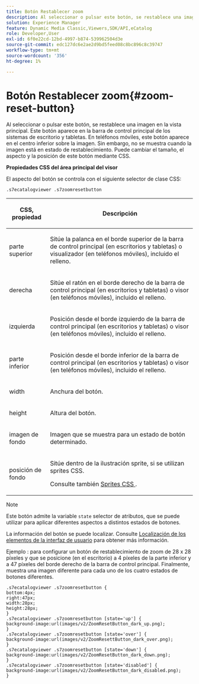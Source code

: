 ```yaml
---
title: Botón Restablecer zoom
description: Al seleccionar o pulsar este botón, se restablece una imagen en la vista principal. Este botón aparece en la barra de control principal de los sistemas de escritorio y tabletas. En teléfonos móviles, este botón aparece en el centro inferior sobre la imagen. Sin embargo, no se muestra cuando la imagen está en estado de restablecimiento. Puede cambiar el tamaño, el aspecto y la posición de este botón mediante CSS.
solution: Experience Manager
feature: Dynamic Media Classic,Viewers,SDK/API,eCatalog
role: Developer,User
exl-id: 6f0e22cd-12bd-4997-b874-539962504d3e
source-git-commit: edc127dc6e2ae2d9bd5feed08c8bc896c8c39747
workflow-type: tm+mt
source-wordcount: '356'
ht-degree: 1%

---
```


# Botón Restablecer zoom{#zoom-reset-button}

Al seleccionar o pulsar este botón, se restablece una imagen en la vista principal. Este botón aparece en la barra de control principal de los sistemas de escritorio y tabletas. En teléfonos móviles, este botón aparece en el centro inferior sobre la imagen. Sin embargo, no se muestra cuando la imagen está en estado de restablecimiento. Puede cambiar el tamaño, el aspecto y la posición de este botón mediante CSS.

<!--<a id="section_061E550C1C1D4DB2BD663A898895B38C"></a>-->

**Propiedades CSS del área principal del visor**

El aspecto del botón se controla con el siguiente selector de clase CSS:

`.s7ecatalogviewer .s7zoomresetbutton`

<table id="table_94EE3F5BBE4547C0B4943471CEE7EDE4"> 
 <thead> 
  <tr> 
   <th colname="col1" class="entry"> <p> CSS, propiedad </p> </th> 
   <th colname="col2" class="entry"> <p>Descripción </p> </th> 
  </tr> 
 </thead>
 <tbody> 
  <tr> 
   <td colname="col1"> <p> <span class="codeph"> parte superior </span> </p> </td> 
   <td colname="col2"> <p>Sitúe la palanca en el borde superior de la barra de control principal (en escritorios y tabletas) o visualizador (en teléfonos móviles), incluido el relleno. </p> </td> 
  </tr> 
  <tr> 
   <td colname="col1"> <p> <span class="codeph"> derecha </span> </p> </td> 
   <td colname="col2"> <p>Sitúe el ratón en el borde derecho de la barra de control principal (en escritorios y tabletas) o visor (en teléfonos móviles), incluido el relleno. </p> </td> 
  </tr> 
  <tr> 
   <td colname="col1"> <p> <span class="codeph"> izquierda </span> </p> </td> 
   <td colname="col2"> <p>Posición desde el borde izquierdo de la barra de control principal (en escritorios y tabletas) o visor (en teléfonos móviles), incluido el relleno. </p> </td> 
  </tr> 
  <tr> 
   <td colname="col1"> <p> <span class="codeph"> parte inferior </span> </p> </td> 
   <td colname="col2"> <p>Posición desde el borde inferior de la barra de control principal (en escritorios y tabletas) o visor (en teléfonos móviles), incluido el relleno. </p> </td> 
  </tr> 
  <tr> 
   <td colname="col1"> <p> <span class="codeph"> width </span> </p> </td> 
   <td colname="col2"> <p>Anchura del botón. </p> </td> 
  </tr> 
  <tr> 
   <td colname="col1"> <p> <span class="codeph"> height </span> </p> </td> 
   <td colname="col2"> <p>Altura del botón. </p> </td> 
  </tr> 
  <tr> 
   <td colname="col1"> <p> <span class="codeph"> imagen de fondo </span> </p> </td> 
   <td colname="col2"> <p>Imagen que se muestra para un estado de botón determinado. </p> </td> 
  </tr> 
  <tr> 
   <td colname="col1"> <p> <span class="codeph"> posición de fondo </span> </p> </td> 
   <td colname="col2"> <p> Sitúe dentro de la ilustración sprite, si se utilizan sprites CSS. </p> <p>Consulte también <a href="../../../c-html5-s7-aem-asset-viewers/c-html5-20-ecatalog-viewer-about/c-html5-20-ecatalog-viewer-customizingviewer/c-html5-20-ecatalog-viewer-customizingviewer.md#section-9d570f95eb2443aca74c1b02f6e89aff" format="dita" scope="local"> Sprites CSS </a>. </p> </td> 
  </tr> 
 </tbody> 
</table>

>[!NOTE]
>
>Este botón admite la variable `state` selector de atributos, que se puede utilizar para aplicar diferentes aspectos a distintos estados de botones.

La información del botón se puede localizar. Consulte [Localización de los elementos de la interfaz de usuario](../../../c-html5-s7-aem-asset-viewers/c-html5-20-ecatalog-viewer-about/c-html5-20-ecatalog-viewer-localization.md#concept-cbfc39344c494eb7b9f6a272cff0cc74) para obtener más información.

Ejemplo : para configurar un botón de restablecimiento de zoom de 28 x 28 píxeles y que se posicione (en el escritorio) a 4 píxeles de la parte inferior y a 47 píxeles del borde derecho de la barra de control principal. Finalmente, muestra una imagen diferente para cada uno de los cuatro estados de botones diferentes.

```
.s7ecatalogviewer .s7zoomresetbutton { 
bottom:4px; 
right:47px; 
width:28px; 
height:28px; 
} 
.s7ecatalogviewer .s7zoomresetbutton [state='up'] { 
background-image:url(images/v2/ZoomResetButton_dark_up.png); 
} 
.s7ecatalogviewer .s7zoomresetbutton [state='over'] {  
background-image:url(images/v2/ZoomResettButton_dark_over.png); 
} 
.s7ecatalogviewer .s7zoomresetbutton [state='down'] {  
background-image:url(images/v2/ZoomResetButton_dark_down.png); 
} 
.s7ecatalogviewer .s7zoomresetbutton [state='disabled'] { 
background-image:url(images/v2/ZoomResetButton_dark_disabled.png); 
}
```

